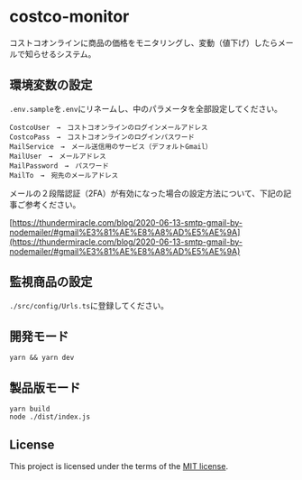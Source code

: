 # costco-monitor

コストコオンラインに商品の価格をモニタリングし、変動（値下げ）したらメールで知らせるシステム。

## 環境変数の設定

`.env.sample`を`.env`にリネームし、中のパラメータを全部設定してください。

```
CostcoUser　→　コストコオンラインのログインメールアドレス
CostcoPass　→　コストコオンラインのログインパスワード
MailService　→　メール送信用のサービス（デフォルトGmail）
MailUser　→　メールアドレス
MailPassword　→　パスワード
MailTo　→　宛先のメールアドレス
```

メールの２段階認証（2FA）が有効になった場合の設定方法について、下記の記事ご参考ください。

[https://thundermiracle.com/blog/2020-06-13-smtp-gmail-by-nodemailer/#gmail%E3%81%AE%E8%A8%AD%E5%AE%9A](https://thundermiracle.com/blog/2020-06-13-smtp-gmail-by-nodemailer/#gmail%E3%81%AE%E8%A8%AD%E5%AE%9A)

## 監視商品の設定

`./src/config/Urls.ts`に登録してください。

## 開発モード

```shell
yarn && yarn dev
```

## 製品版モード

```shell
yarn build
node ./dist/index.js
```

## License

This project is licensed under the terms of the [MIT license](/LICENSE).
